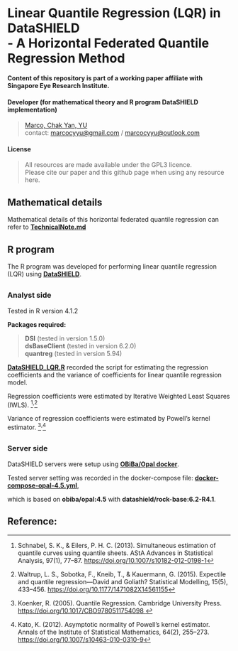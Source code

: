 # Linear Quantile Regression (LQR) in DataSHIELD <br>- A Horizontal Federated Quantile Regression Method

**Content of this repository is part of a working paper affiliate with Singapore Eye Research Institute.**

#### Developer (for mathematical theory and R program DataSHIELD implementation)

> [Marco, Chak Yan, YU](https://www.linkedin.com/in/marcocyyu/) <br>
> contact: [marcocyyu@gmail.com](mailto:marcocyyu@gmail.com) / [marcocyyu@outlook.com](mailto:marcocyyu@outlook.com) <br>

#### License

> All resources are made available under the GPL3 licence. <br>
> Please cite our paper and this github page when using any resource here. <br>

##

## Mathematical details

Mathematical details of this horizontal federated quantile regression can refer to **[TechnicalNote.md](TechnicalNote.md)**

##

## R program

The R program was developed for performing linear quantile regression (LQR) using **[DataSHIELD](https://datashield.org/)**.

##

### Analyst side

Tested in R version 4.1.2

**Packages required:**

> **DSI** (tested in version 1.5.0) <br>
> **dsBaseClient** (tested in version 6.2.0) <br>
> **quantreg** (tested in version 5.94) <br>

**[DataSHIELD_LQR.R](DataSHIELD_LQR.R)** recorded the script for estimating the regression coefficients and the variance of coefficients for linear quantile regression model.

Regression coefficients were estimated by Iterative Weighted Least Squares (IWLS). [^1]<sup>,</sup>[^2] 

Variance of regression coefficients were estimated by Powell’s kernel estimator. [^3]<sup>,</sup>[^4]

##

### Server side

DataSHIELD servers were setup using **[OBiBa/Opal docker](https://github.com/obiba/docker-opal)**.

Tested server setting was recorded in the docker-compose file: **[docker-compose-opal-4.5.yml](docker-compose-opal-4.5.yml)**,

which is based on **obiba/opal:4.5** with **datashield/rock-base:6.2-R4.1**.

##

## Reference:

[^1]: Schnabel, S. K., & Eilers, P. H. C. (2013). Simultaneous estimation of quantile curves using quantile sheets. AStA Advances in Statistical Analysis, 97(1), 77–87. https://doi.org/10.1007/s10182-012-0198-1

[^2]: Waltrup, L. S., Sobotka, F., Kneib, T., & Kauermann, G. (2015). Expectile and quantile regression—David and Goliath? Statistical Modelling, 15(5), 433–456. https://doi.org/10.1177/1471082X14561155 

[^3]: Koenker, R. (2005). Quantile Regression. Cambridge University Press. https://doi.org/10.1017/CBO9780511754098 

[^4]: Kato, K. (2012). Asymptotic normality of Powell’s kernel estimator. Annals of the Institute of Statistical Mathematics, 64(2), 255–273. https://doi.org/10.1007/s10463-010-0310-9 
